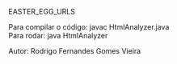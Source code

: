 EASTER_EGG_URLS

Para compilar o código: javac HtmlAnalyzer.java <br />
Para rodar: java HtmlAnalyzer


Autor: Rodrigo Fernandes Gomes Vieira
